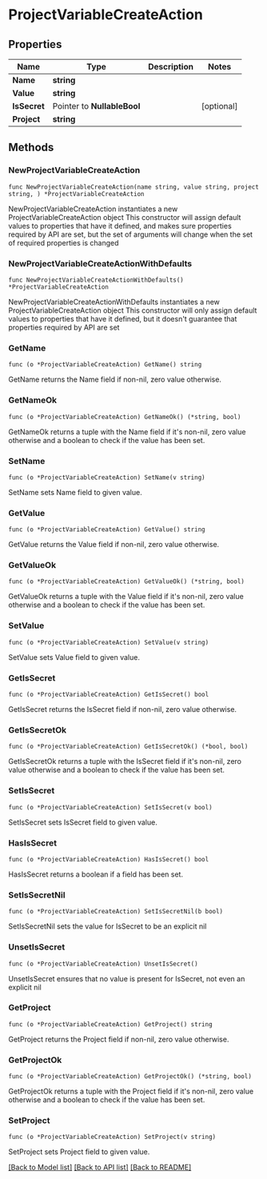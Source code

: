 # ProjectVariableCreateAction

## Properties

Name | Type | Description | Notes
------------ | ------------- | ------------- | -------------
**Name** | **string** |  | 
**Value** | **string** |  | 
**IsSecret** | Pointer to **NullableBool** |  | [optional] 
**Project** | **string** |  | 

## Methods

### NewProjectVariableCreateAction

`func NewProjectVariableCreateAction(name string, value string, project string, ) *ProjectVariableCreateAction`

NewProjectVariableCreateAction instantiates a new ProjectVariableCreateAction object
This constructor will assign default values to properties that have it defined,
and makes sure properties required by API are set, but the set of arguments
will change when the set of required properties is changed

### NewProjectVariableCreateActionWithDefaults

`func NewProjectVariableCreateActionWithDefaults() *ProjectVariableCreateAction`

NewProjectVariableCreateActionWithDefaults instantiates a new ProjectVariableCreateAction object
This constructor will only assign default values to properties that have it defined,
but it doesn't guarantee that properties required by API are set

### GetName

`func (o *ProjectVariableCreateAction) GetName() string`

GetName returns the Name field if non-nil, zero value otherwise.

### GetNameOk

`func (o *ProjectVariableCreateAction) GetNameOk() (*string, bool)`

GetNameOk returns a tuple with the Name field if it's non-nil, zero value otherwise
and a boolean to check if the value has been set.

### SetName

`func (o *ProjectVariableCreateAction) SetName(v string)`

SetName sets Name field to given value.


### GetValue

`func (o *ProjectVariableCreateAction) GetValue() string`

GetValue returns the Value field if non-nil, zero value otherwise.

### GetValueOk

`func (o *ProjectVariableCreateAction) GetValueOk() (*string, bool)`

GetValueOk returns a tuple with the Value field if it's non-nil, zero value otherwise
and a boolean to check if the value has been set.

### SetValue

`func (o *ProjectVariableCreateAction) SetValue(v string)`

SetValue sets Value field to given value.


### GetIsSecret

`func (o *ProjectVariableCreateAction) GetIsSecret() bool`

GetIsSecret returns the IsSecret field if non-nil, zero value otherwise.

### GetIsSecretOk

`func (o *ProjectVariableCreateAction) GetIsSecretOk() (*bool, bool)`

GetIsSecretOk returns a tuple with the IsSecret field if it's non-nil, zero value otherwise
and a boolean to check if the value has been set.

### SetIsSecret

`func (o *ProjectVariableCreateAction) SetIsSecret(v bool)`

SetIsSecret sets IsSecret field to given value.

### HasIsSecret

`func (o *ProjectVariableCreateAction) HasIsSecret() bool`

HasIsSecret returns a boolean if a field has been set.

### SetIsSecretNil

`func (o *ProjectVariableCreateAction) SetIsSecretNil(b bool)`

 SetIsSecretNil sets the value for IsSecret to be an explicit nil

### UnsetIsSecret
`func (o *ProjectVariableCreateAction) UnsetIsSecret()`

UnsetIsSecret ensures that no value is present for IsSecret, not even an explicit nil
### GetProject

`func (o *ProjectVariableCreateAction) GetProject() string`

GetProject returns the Project field if non-nil, zero value otherwise.

### GetProjectOk

`func (o *ProjectVariableCreateAction) GetProjectOk() (*string, bool)`

GetProjectOk returns a tuple with the Project field if it's non-nil, zero value otherwise
and a boolean to check if the value has been set.

### SetProject

`func (o *ProjectVariableCreateAction) SetProject(v string)`

SetProject sets Project field to given value.



[[Back to Model list]](../README.md#documentation-for-models) [[Back to API list]](../README.md#documentation-for-api-endpoints) [[Back to README]](../README.md)


